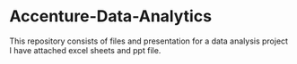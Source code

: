 # Accenture-Data-Analytics
This repository consists of files and presentation for a data analysis project
I have attached excel sheets and ppt file.
